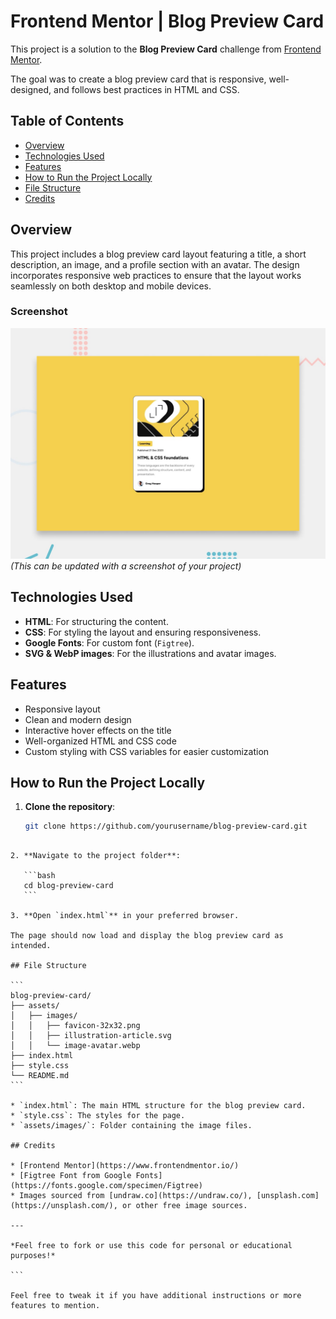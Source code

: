 # Frontend Mentor | Blog Preview Card

This project is a solution to the **Blog Preview Card** challenge from [Frontend Mentor](https://www.frontendmentor.io/challenges/blog-preview-card-6mRkqkP8Z).

The goal was to create a blog preview card that is responsive, well-designed, and follows best practices in HTML and CSS.

## Table of Contents

- [Overview](#overview)
- [Technologies Used](#technologies-used)
- [Features](#features)
- [How to Run the Project Locally](#how-to-run-the-project-locally)
- [File Structure](#file-structure)
- [Credits](#credits)

## Overview

This project includes a blog preview card layout featuring a title, a short description, an image, and a profile section with an avatar. The design incorporates responsive web practices to ensure that the layout works seamlessly on both desktop and mobile devices.

### Screenshot

![Blog Preview Card](preview.jpg) *(This can be updated with a screenshot of your project)*

## Technologies Used

- **HTML**: For structuring the content.
- **CSS**: For styling the layout and ensuring responsiveness.
- **Google Fonts**: For custom font (`Figtree`).
- **SVG & WebP images**: For the illustrations and avatar images.

## Features

- Responsive layout
- Clean and modern design
- Interactive hover effects on the title
- Well-organized HTML and CSS code
- Custom styling with CSS variables for easier customization

## How to Run the Project Locally

1. **Clone the repository**:
   ```bash
   git clone https://github.com/yourusername/blog-preview-card.git
````

2. **Navigate to the project folder**:

   ```bash
   cd blog-preview-card
   ```

3. **Open `index.html`** in your preferred browser.

The page should now load and display the blog preview card as intended.

## File Structure

```
blog-preview-card/
├── assets/
│   ├── images/
│   │   ├── favicon-32x32.png
│   │   ├── illustration-article.svg
│   │   └── image-avatar.webp
├── index.html
├── style.css
└── README.md
```

* `index.html`: The main HTML structure for the blog preview card.
* `style.css`: The styles for the page.
* `assets/images/`: Folder containing the image files.

## Credits

* [Frontend Mentor](https://www.frontendmentor.io/)
* [Figtree Font from Google Fonts](https://fonts.google.com/specimen/Figtree)
* Images sourced from [undraw.co](https://undraw.co/), [unsplash.com](https://unsplash.com/), or other free image sources.

---

*Feel free to fork or use this code for personal or educational purposes!*

```

Feel free to tweak it if you have additional instructions or more features to mention.
